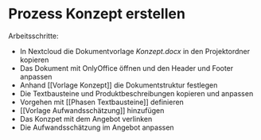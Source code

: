 # Prozess Konzept erstellen

Arbeitsschritte:
* In Nextcloud die Dokumentvorlage *Konzept.docx* in den Projektordner kopieren
* Das Dokument mit OnlyOffice öffnen und den Header und Footer anpassen
* Anhand [[Vorlage Konzept]] die Dokumentstruktur festlegen
* Die Textbausteine und Produktbeschreibungen kopieren und anpassen
* Vorgehen mit [[Phasen Textbausteine]] definieren
* [[Vorlage Aufwandsschätzung]] hinzufügen
* Das Konzpet mit dem Angebot verlinken
* Die Aufwandsschätzung im Angebot anpassen
